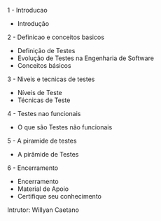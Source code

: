 
1 - Introducao
- Introdução

2 - Definicao e conceitos basicos
- Definição de Testes
- Evolução de Testes na Engenharia de Software
- Conceitos básicos

3 - Niveis e tecnicas de testes
- Níveis de Teste
- Técnicas de Teste

4 - Testes nao funcionais
- O que são Testes não funcionais

5 - A piramide de testes
- A pirâmide de Testes

6 - Encerramento
- Encerramento
- Material de Apoio
- Certifique seu conhecimento

Intrutor: Willyan Caetano